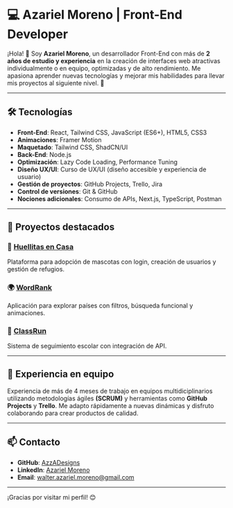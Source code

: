 # 💻 Azariel Moreno | Front-End Developer

¡Hola! 👋 Soy **Azariel Moreno**, un desarrollador Front-End con más de **2 años de estudio y experiencia** en la creación de interfaces web atractivas individualmente o en equipo, optimizadas y de alto rendimiento. Me apasiona aprender nuevas tecnologías y mejorar mis habilidades para llevar mis proyectos al siguiente nivel. 🚀

---

## 🛠️ Tecnologías

- **Front-End**: React, Tailwind CSS, JavaScript (ES6+), HTML5, CSS3
- **Animaciones**: Framer Motion
- **Maquetado**: Tailwind CSS, ShadCN/UI
- **Back-End**: Node.js
- **Optimización**: Lazy Code Loading, Performance Tuning
- **Diseño UX/UI**: Curso de UX/UI (diseño accesible y experiencia de usuario)
- **Gestión de proyectos**: GitHub Projects, Trello, Jira
- **Control de versiones**: Git & GitHub
- **Nociones adicionales**: Consumo de APIs, Next.js, TypeScript, Postman

---

## 🌟 Proyectos destacados

### 🐾 [Huellitas en Casa](https://github.com/No-Country-simulation/c21-38-n-java-react)
Plataforma para adopción de mascotas con login, creación de usuarios y gestión de refugios.

### 🌍 [WordRank](https://github.com/AzzADesigns/WordRanks)
Aplicación para explorar países con filtros, búsqueda funcional y animaciones.

### 🏫 [ClassRun](https://github.com/No-Country-simulation/s20-03-webapp)
Sistema de seguimiento escolar con integración de API.

---

## 👥 Experiencia en equipo

Experiencia de más de 4 meses de trabajo en equipos multidiciplinarios utilizando metodologías ágiles **(SCRUM)** y herramientas como **GitHub Projects** y **Trello**. Me adapto rápidamente a nuevas dinámicas y disfruto colaborando para crear productos de calidad.

---

## 📫 Contacto

- **GitHub**: [AzzADesigns](https://github.com/AzzADesigns)
- **LinkedIn**: [Azariel Moreno](https://www.linkedin.com/in/azariel-moreno-4267ba254/)
- **Email**: walter.azariel.moreno@gmail.com

---

¡Gracias por visitar mi perfil! 😊

